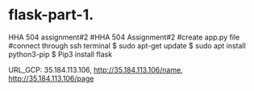 # flask-part-1.
HHA 504 assignment#2
#HHA 504 Assignment#2
#create app.py file
#connect through ssh terminal
$ sudo apt-get update
$ sudo apt install python3-pip
$ Pip3 install flask


URL_GCP: 35.184.113.106, http://35.184.113.106/name, http://35.184.113.106/page
